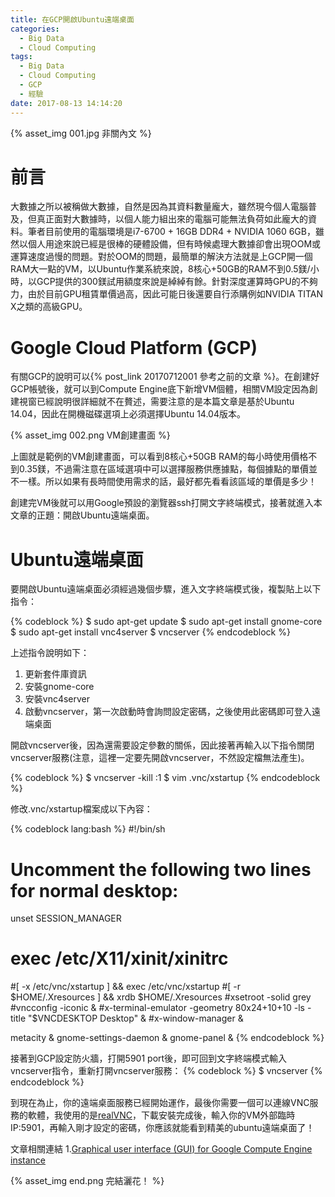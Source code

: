 ```yaml
---
title: 在GCP開啟Ubuntu遠端桌面
categories:
  - Big Data
  - Cloud Computing
tags:
  - Big Data
  - Cloud Computing
  - GCP
  - 經驗
date: 2017-08-13 14:14:20
---
```


{% asset_img 001.jpg 非關內文 %}
# 前言

大數據之所以被稱做大數據，自然是因為其資料數量龐大，雖然現今個人電腦普及，但真正面對大數據時，以個人能力組出來的電腦可能無法負荷如此龐大的資料。筆者目前使用的電腦環境是i7-6700 + 16GB DDR4 + NVIDIA 1060 6GB，雖然以個人用途來說已經是很棒的硬體設備，但有時候處理大數據卻會出現OOM或運算速度過慢的問題。對於OOM的問題，最簡單的解決方法就是上GCP開一個RAM大一點的VM，以Ubuntu作業系統來說，8核心+50GB的RAM不到0.5鎂/小時，以GCP提供的300鎂試用額度來說是綽綽有餘。針對深度運算時GPU的不夠力，由於目前GPU租賃單價過高，因此可能日後還要自行添購例如NVIDIA TITAN X之類的高級GPU。

<!--more-->

# Google Cloud Platform (GCP)

有關GCP的說明可以{% post_link 20170712001 參考之前的文章 %}。在創建好GCP帳號後，就可以到Compute Engine底下新增VM個體，相關VM設定因為創建視窗已經說明很詳細就不在贅述，需要注意的是本篇文章是基於Ubuntu 14.04，因此在開機磁碟選項上必須選擇Ubuntu 14.04版本。

{% asset_img 002.png VM創建畫面 %}

上圖就是範例的VM創建畫面，可以看到8核心+50GB RAM的每小時使用價格不到0.35鎂，不過需注意在區域選項中可以選擇服務供應據點，每個據點的單價並不一樣。所以如果有長時間使用需求的話，最好都先看看該區域的單價是多少！

創建完VM後就可以用Google預設的瀏覽器ssh打開文字終端模式，接著就進入本文章的正題：開啟Ubuntu遠端桌面。

# Ubuntu遠端桌面

要開啟Ubuntu遠端桌面必須經過幾個步驟，進入文字終端模式後，複製貼上以下指令：

{% codeblock %}
$ sudo apt-get update
$ sudo apt-get install gnome-core
$ sudo apt-get install vnc4server
$ vncserver
{% endcodeblock %}

上述指令說明如下：
1.	更新套件庫資訊
2.	安裝gnome-core
3.	安裝vnc4server
4.	啟動vncserver，第一次啟動時會詢問設定密碼，之後使用此密碼即可登入遠端桌面

開啟vncserver後，因為還需要設定參數的關係，因此接著再輸入以下指令關閉vncserver服務(注意，這裡一定要先開啟vncserver，不然設定檔無法產生)。

{% codeblock %}
$ vncserver -kill :1
$ vim .vnc/xstartup
{% endcodeblock %}

修改.vnc/xstartup檔案成以下內容：

{% codeblock lang:bash %}
#!/bin/sh

# Uncomment the following two lines for normal desktop:
unset SESSION_MANAGER
# exec /etc/X11/xinit/xinitrc

#[ -x /etc/vnc/xstartup ] && exec /etc/vnc/xstartup
#[ -r $HOME/.Xresources ] && xrdb $HOME/.Xresources
#xsetroot -solid grey
#vncconfig -iconic &
#x-terminal-emulator -geometry 80x24+10+10 -ls -title "$VNCDESKTOP Desktop" &
#x-window-manager &

metacity &
gnome-settings-daemon &
gnome-panel &
{% endcodeblock %}

接著到GCP設定防火牆，打開5901 port後，即可回到文字終端模式輸入vncserver指令，重新打開vncserver服務：
{% codeblock %}
$ vncserver
{% endcodeblock %}

到現在為止，你的遠端桌面服務已經開始運作，最後你需要一個可以連線VNC服務的軟體，我使用的是[realVNC](https://www.realvnc.com/en/connect/download/vnc/)，下載安裝完成後，輸入你的VM外部臨時IP:5901，再輸入剛才設定的密碼，你應該就能看到精美的ubuntu遠端桌面了！

文章相關連結
1.[Graphical user interface (GUI) for Google Compute Engine instance](https://medium.com/google-cloud/graphical-user-interface-gui-for-google-compute-engine-instance-78fccda09e5c)


{% asset_img end.png 完結灑花！ %}